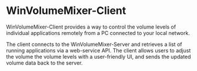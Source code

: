 # WinVolumeMixer-Client

WinVolumeMixer-Client provides a way to control the volume levels of individual applications remotely from a PC connected to your local network.

The client connects to the WinVolumeMixer-Server and retrieves a list of running applications via a web-service API. The client allows users to adjust the volume the volume levels with a user-friendly UI, and sends the updated volume data back to the server.

